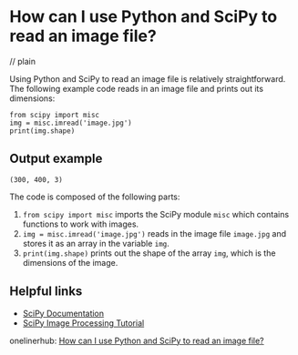 # How can I use Python and SciPy to read an image file?
// plain

Using Python and SciPy to read an image file is relatively straightforward. The following example code reads in an image file and prints out its dimensions:

```
from scipy import misc
img = misc.imread('image.jpg')
print(img.shape)
```

## Output example
 `(300, 400, 3)`

The code is composed of the following parts:

1. `from scipy import misc` imports the SciPy module `misc` which contains functions to work with images.
2. `img = misc.imread('image.jpg')` reads in the image file `image.jpg` and stores it as an array in the variable `img`.
3. `print(img.shape)` prints out the shape of the array `img`, which is the dimensions of the image.

## Helpful links

- [SciPy Documentation](https://docs.scipy.org/doc/scipy/reference/index.html)
- [SciPy Image Processing Tutorial](https://scipy-lectures.org/advanced/image_processing/index.html)

onelinerhub: [How can I use Python and SciPy to read an image file?](https://onelinerhub.com/python-scipy/how-can-i-use-python-and-scipy-to-read-an-image-file)